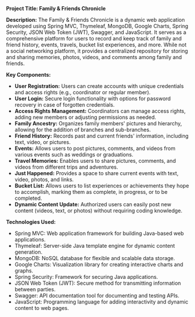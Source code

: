 **Project Title: Family & Friends Chronicle**

**Description:**
The Family & Friends Chronicle is a dynamic web application developed using Spring MVC, Thymeleaf, MongoDB, Google Charts, Spring Security, JSON Web Token (JWT), Swagger, and JavaScript. It serves as a comprehensive platform for users to record and keep track of family and friend history, events, travels, bucket list experiences, and more. While not a social networking platform, it provides a centralized repository for storing and sharing memories, photos, videos, and comments among family and friends.

**Key Components:**
- **User Registration:** Users can create accounts with unique credentials and access rights (e.g., coordinator or regular member).
- **User Login:** Secure login functionality with options for password recovery in case of forgotten credentials.
- **Access Rights Management:** Coordinators can manage access rights, adding new members or adjusting permissions as needed.
- **Family Ancestry:** Organizes family members' pictures and hierarchy, allowing for the addition of branches and sub-branches.
- **Friend History:** Records past and current friends' information, including text, video, or pictures.
- **Events:** Allows users to post pictures, comments, and videos from various events such as weddings or graduations.
- **Travel Memories:** Enables users to share pictures, comments, and videos from different trips and adventures.
- **Just Happened:** Provides a space to share current events with text, video, photos, and links.
- **Bucket List:** Allows users to list experiences or achievements they hope to accomplish, marking them as complete, in progress, or to be completed.
- **Dynamic Content Update:** Authorized users can easily post new content (videos, text, or photos) without requiring coding knowledge.

**Technologies Used:**
- Spring MVC: Web application framework for building Java-based web applications.
- Thymeleaf: Server-side Java template engine for dynamic content generation.
- MongoDB: NoSQL database for flexible and scalable data storage.
- Google Charts: Visualization library for creating interactive charts and graphs.
- Spring Security: Framework for securing Java applications.
- JSON Web Token (JWT): Secure method for transmitting information between parties.
- Swagger: API documentation tool for documenting and testing APIs.
- JavaScript: Programming language for adding interactivity and dynamic content to web pages.
